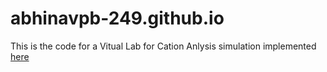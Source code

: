 # abhinavpb-249.github.io

This is the code for a Vitual Lab for Cation Anlysis simulation implemented <a href="https://pbphysics.blogspot.com/2021/09/var-canvas-this-var-ctx-canvas.html">here</a>


